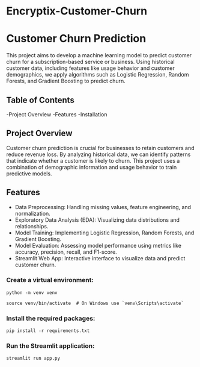 # Encryptix-Customer-Churn

# Customer Churn Prediction

This project aims to develop a machine learning model to predict customer churn for a subscription-based service or business. Using historical customer data, including features like usage behavior and customer demographics, we apply algorithms such as Logistic Regression, Random Forests, and Gradient Boosting to predict churn.

## Table of Contents
-Project Overview
-Features
-Installation

## Project Overview
Customer churn prediction is crucial for businesses to retain customers and reduce revenue loss. By analyzing historical data, we can identify patterns that indicate whether a customer is likely to churn. This project uses a combination of demographic information and usage behavior to train predictive models.

## Features
  - Data Preprocessing: Handling missing values, feature engineering, and normalization.
  - Exploratory Data Analysis (EDA): Visualizing data distributions and relationships.
  - Model Training: Implementing Logistic Regression, Random Forests, and Gradient Boosting.
  - Model Evaluation: Assessing model performance using metrics like accuracy, precision, recall, and F1-score.
  - Streamlit Web App: Interactive interface to visualize data and predict customer churn.

### Create a virtual environment:

    python -m venv venv

    source venv/bin/activate  # On Windows use `venv\Scripts\activate`

### Install the required packages:

    pip install -r requirements.txt

### Run the Streamlit application:

    streamlit run app.py
    
